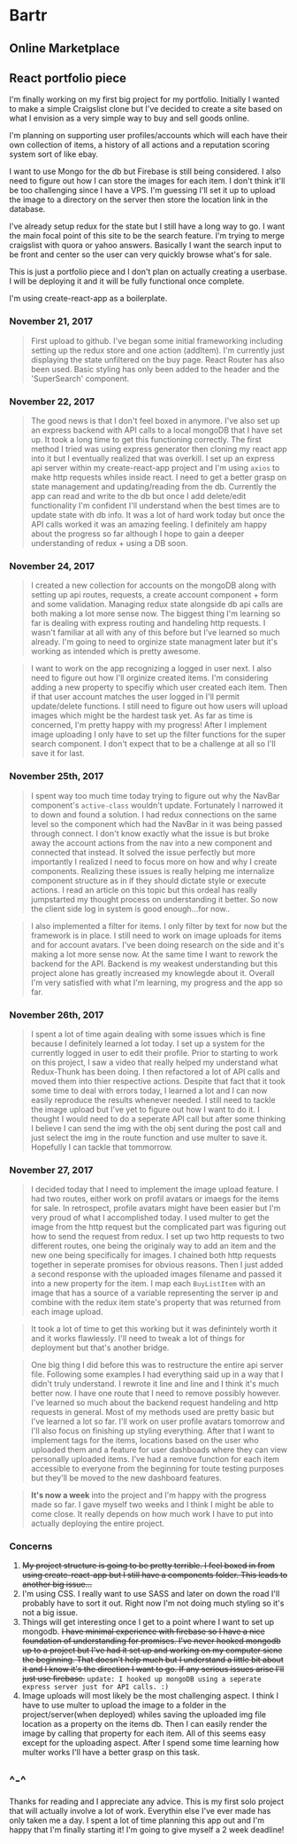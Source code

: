 # Bartr

## Online Marketplace
## React portfolio piece

I'm finally working on my first big project for my portfolio. Initially I wanted to make a simple Craigslist clone but I've decided to create a site based on what I envision as a very simple way to buy and sell goods online.

I'm planning on supporting user profiles/accounts which will each have their own collection of items, a history of all actions and a reputation scoring system sort of like ebay. 

I want to use Mongo for the db but Firebase is still being considered. I also need to figure out how I can store the images for each item. I don't think it'll be too challenging since I have a VPS. I'm guessing I'll set it up to upload the image to a directory on the server then store the location link in the database.

I've already setup redux for the state but I still have a long way to go. I want the main focal point of this site to be the search feature. I'm trying to merge craigslist with quora or yahoo answers. Basically I want the search input to be front and center so the user can very quickly browse what's for sale. 

This is just a portfolio piece and I don't plan on actually creating a userbase. I will be deploying it and it will be fully functional once complete. 

I'm using create-react-app as a boilerplate.

### November 21, 2017

> First upload to github. I've began some initial frameworking including setting up the redux store and one  action (addItem). I'm currently just displaying the state unfiltered on the buy page. React Router has also been used. Basic styling has only been added to the header and the 'SuperSearch' component.

### November 22, 2017

> The good news is that I don't feel boxed in anymore. I've also set up an express backend with API calls to a local mongoDB that I have set up. It took a long time to get this functioning correctly. The first method I tried was using express generator then cloning my react app into it but I eventually realized that was overkill. I set up an express api server within my create-react-app project and I'm using `axios` to make http requests whiles inside react. I need to get a better grasp on state management and updating/reading from the db. Currently the app can read and write to the db but once I add delete/edit functionality I'm confident I'll understand when the best times are to update state with db info. It was a lot of hard work today but once the API calls worked it was an amazing feeling. I definitely am happy about the progress so far although I hope to gain a deeper understanding of redux + using a DB soon.

### November 24, 2017

> I created a new collection for accounts on the mongoDB along with setting up api routes, requests, a create account component + form and some validation. Managing redux state alongside db api calls are both making a lot more sense now. The biggest thing I'm learning so far is dealing with express routing and handeling http requests. I wasn't familiar at all with any of this before but I've learned so much already. I'm going to need to orginize state managment later but it's working as intended which is pretty awesome.

> I want to work on the app recognizing a logged in user next. I also need to figure out how I'll orginize created items. I'm considering adding a new property to specifiy which user created each item. Then if that user account matches the user logged in I'll permit update/delete functions. I still need to figure out how users will upload images which might be the hardest task yet. As far as time is concerned, I'm pretty happy with my progress! After I implement image uploading I only have to set up the filter functions for the super search component. I don't expect that to be a challenge at all so I'll save it for last.

### November 25th, 2017

> I spent way too much time today trying to figure out why the NavBar component's `active-class` wouldn't update. Fortunately I narrowed it to down and found a solution. I had redux connections on the same level so the component which had the NavBar in it was being passed through connect. I don't know exactly what the issue is but broke away the  account actions from the nav into a new component and connected that instead. It solved the issue perfectly but more importantly I realized I need to focus more on how and why I create components. Realizing these issues is really helping me internalize component structure as in if they should dictate style or execute actions. I read an article on this topic but this ordeal has really jumpstarted my thought process on understanding it better. So now the client side log in system is good enough...for now..

>I also implemented a filter for items. I only filter by text for now but the framework is in place. I still need to work on image uploads for items and for account avatars. I've been doing research on the side and it's making a lot more sense now. At the same time I want to rework the backend for the API. Backend is my weakest understanding but this project alone has greatly increased my knowlegde about it. Overall I'm very satisfied with what I'm learning, my progress and the app so far. 

### November 26th, 2017

>I spent a lot of time again dealing with some issues which is fine because I definitely learned a lot today. I set up a system for the currently logged in user to edit their profile. Prior to starting to work on this project, I saw a video that really helped my understand what Redux-Thunk has been doing. I then refactored a lot of API calls and moved them into thier respective actions. Despite that fact that it took some time to deal with errors today, I learned a lot and I can now easily reproduce the results whenever needed. I still need to tackle the image upload but I've yet to figure out how I want to do it. I thought I would need to do a seperate API call but after some thinking I believe I can send the img with the obj sent during the post call and just select the img in the route function and use multer to save it. Hopefully I can tackle that tommorrow. 

### November 27, 2017

>I decided today that I need to implement the image upload feature. I had two routes, either work on profil avatars or imaegs for the items for sale. In retrospect, profile avatars might have been easier but I'm very proud of what I accomplished today. I used multer to get the image from the http request but the complicated part was figuring out how to send the request from redux. I set up two http requests to two different routes, one being the originaly way to add an item and the new one being specifically for images. I chained both http requests together in seperate promises for obvious reasons. Then I just added a second response with the uploaded images filename and passed it into a new property for the item. I map each `BuyListItem` with an image that has a source of a variable representing the server ip and combine with the redux item state's property that was returned from each image upload.

>It took a lot of time to get this working but it was definintely worth it and it works flawlessly. I'll need to tweak a lot of things for deployment but that's another bridge.

>One big thing I did before this was to restructure the entire api server file. Following some examples I had everything said up in a way that I didn't truly understand. I rewrote it line and line and I think it's much better now. I have one route that I need to remove possibly however. I've learned so much about the backend request handeling and http requests in general. Most of my methods used are pretty basic but I've learned a lot so far. I'll work on user profile avatars tomorrow and I'll also focus on finishing up styling everything. After that I want to implement tags for the items, locations based on the user who uploaded them and a feature for user dashboads where they can view personally uploaded items. I've had a remove function for each item accessible to everyone from the beginning for toute testing purposes but they'll be moved to the new dashboard features.

> **It's now a week** into the project and I'm happy with the progress made so far. I gave myself two weeks and I think I might be able to come close. It really depends on how much work I have to put into actually deploying the entire project.

### Concerns
1. ~~My project structure is going to be pretty terrible. I feel boxed in from using create-react-app but I still have a components folder. This leads to another big issue...~~
2. I'm using CSS. I really want to use SASS and later on down the road I'll probably have to sort it out. Right now I'm not doing much styling so it's not a big issue.
3. Things will get interesting once I get to a point where I want to set up mongodb. ~~I have minimal experience with firebase so I have a nice foundation of understanding for promises. I've never hooked mongodb up to a project but I've had it set up and working on my computer sicne the beginning. That doesn't help much but I understand a little bit about it and I know it's the direction I want to go. If any serious issues arise I'll just use firebase.~~ `update: I hooked up mongoDB using a seperate express server just for API calls. :)`
4. Image uploads will most likely be the most challenging aspect. I think I have to use multer to upload the image to a folder in the project/server(when deployed) whiles saving the uploaded img file location as a property on the items db. Then I can easily render the image by calling that property for each item. All of this seems easy except for the uploading aspect. After I spend some time learning how multer works I'll have a better grasp on this task. 

## ^-^

Thanks for reading and I appreciate any advice. This is my first solo project that will actually involve a lot of work. Everythin else I've ever made has only taken me a day. I spent a lot of time planning this app out and I'm happy that I'm finally starting it! I'm going to give myself a 2 week deadline!